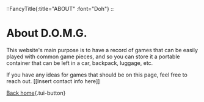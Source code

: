 ::FancyTitle{:title="ABOUT" :font="Doh"}
::

# About D.O.M.G.

This website's main purpose is to have a record of games that can be easily played with common game pieces, and so you can store it a portable container that can be left in a car, backpack, luggage, etc.

If you have any ideas for games that should be on this page, feel free to reach out. [[Insert contact info here]]

[Back home](/){.tui-button}
